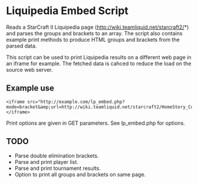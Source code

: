 # Liquipedia Embed Script

Reads a StarCraft II Liquipedia page (http://wiki.teamliquid.net/starcraft2/*) and parses the groups and brackets to an array. The script also contains example print methods to produce HTML groups and brackets from the parsed data.

This script can be used to print Liquipedia results on a different web page in an iframe for example. The fetched data is cahced to reduce the load on the source web server.

## Example use

```
<iframe src="http://example.com/lp_embed.php?mode=bracket&amp;url=http://wiki.teamliquid.net/starcraft2/HomeStory_Cup/12"></iframe>
```
Print options are given in GET parameters. See lp_embed.php for options.

## TODO

* Parse double elimination brackets.
* Parse and print player list.
* Parse and print tournament results.
* Option to print all groups and brackets on same page.
